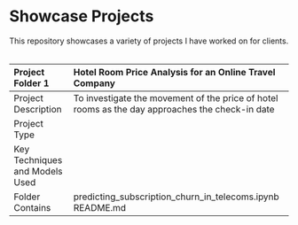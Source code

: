 

# Showcase Projects<br />

This repository showcases a variety of projects I have worked on for clients.<br />
<br />

|**Project Folder 1** | Hotel Room Price Analysis for an Online Travel Company|
|:------------- | :----------|
|Project Description| To investigate the movement of the price of hotel rooms as the day approaches the check-in date|
|Project Type| |
|Key Techniques and Models Used| |
|Folder Contains| predicting_subscription_churn_in_telecoms.ipynb<br /> README.md|
<br />
